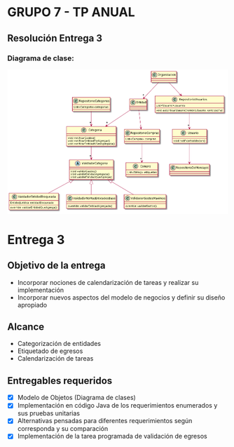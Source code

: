 # GRUPO 7 - TP ANUAL

## Resolución Entrega 3


### Diagrama de clase:

![Diagrama](/Diagramas/diagrama_e3_correccion.png) 

# Entrega 3

## Objetivo de la entrega
* Incorporar nociones de calendarización de tareas y realizar su implementación
* Incorporar nuevos aspectos del modelo de negocios y definir su diseño apropiado


## Alcance
* Categorización de entidades
* Etiquetado de egresos
* Calendarización de tareas


## Entregables requeridos
 - [X] Modelo de Objetos (Diagrama de clases)
 - [X] Implementación en código Java de los requerimientos enumerados y sus pruebas unitarias
 - [X] Alternativas pensadas para diferentes requerimientos según corresponda y su comparación
 - [X] Implementación de la tarea programada de validación de egresos
